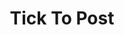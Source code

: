 ---
templateKey: product
title: Tick To Post
alias: T2P
id: 2
featuredimage: /img/t2p-logo.jpeg
style: color-2
featuredpost: true
description: >-
  Lorem ipsum dolor sit amet, consectetur adipisicing elit. Cumque saepe possimus incidunt dolores, eligendi error ipsum quod, magni
  earum sed delectus voluptatibus expedita vitae doloremque
features:
  feature1: 12 Users
  feature2: true
  feature3: true
  feature4: true
url: dummy
productpage:
  features:
    - title: Easy to use
      description: >-
        Lorem ipsum dolor, sit amet consectetur adipisicing elit.
        Accusantium, eligendi quia, mollitia nobis eaque voluptates
        fugiat molestiae perspiciatis cupiditate expedita temporibus
        neque modi velit nesciunt assumenda.
    - title: Easy to use
      description: >-
        Lorem ipsum dolor, sit amet consectetur adipisicing elit.
        Accusantium, eligendi quia, mollitia nobis eaque voluptates
        fugiat molestiae perspiciatis cupiditate expedita temporibus
        neque modi velit nesciunt assumenda.
    - title: Easy to use
      description: >-
        Lorem ipsum dolor, sit amet consectetur adipisicing elit.
        Accusantium, eligendi quia, mollitia nobis eaque voluptates
        fugiat molestiae perspiciatis cupiditate expedita temporibus
        neque modi velit nesciunt assumenda.
    - title: Easy to use
      description: >-
        Lorem ipsum dolor, sit amet consectetur adipisicing elit.
        Accusantium, eligendi quia, mollitia nobis eaque voluptates
        fugiat molestiae perspiciatis cupiditate expedita temporibus
        neque modi velit nesciunt assumenda.                

  timeline:
    - title: Easy to use
      description: >-
        Accounts Payable is a very manual process, business received documents
        by post and email, they are then matched, sorted, approved by one or
        many people, entered into an accounting or e.r.p. system, then filed,
        reconciled and stored for years. This process is costly (based on pwc
        report) costs up to $4.50 per invoice, as all businesses are always
        looking for cost and efficiency improvements introducing a InShip
        process will reduce a 8-10 stage manual process to an automatic that
        is up to 9 times faster and removed between 80% and 90% of the cost.
        Reduce processing costs significantly
    - title: Intergrates with your account package
      description: >-
        Accounts Payable is a very manual process, business received documents
        by post and email, they are then matched, sorted, approved by one or
        many people, entered into an accounting or e.r.p. system, then filed,
        reconciled and stored for years. This process is costly (based on pwc
        report) costs up to $4.50 per invoice, as all businesses are always
        looking for cost and efficiency improvements introducing a InShip
        process will reduce a 8-10 stage manual process to an automatic that
        is up to 9 times faster and removed between 80% and 90% of the cost.
        Reduce processing costs significantly
    - title: Statment Reconsiulation
      description: >-
        Accounts Payable is a very manual process, business received documents
        by post and email, they are then matched, sorted, approved by one or
        many people, entered into an accounting or e.r.p. system, then filed,
        reconciled and stored for years. This process is costly (based on pwc
        report) costs up to $4.50 per invoice, as all businesses are always
        looking for cost and efficiency improvements introducing a InShip
        process will reduce a 8-10 stage manual process to an automatic that
        is up to 9 times faster and removed between 80% and 90% of the cost.
        Reduce processing costs significantly
    - title: Grabbing infomation off your invoices
      description: >-
        Accounts Payable is a very manual process, business received documents
        by post and email, they are then matched, sorted, approved by one or
        many people, entered into an accounting or e.r.p. system, then filed,
        reconciled and stored for years. This process is costly (based on pwc
        report) costs up to $4.50 per invoice, as all businesses are always
        looking for cost and efficiency improvements introducing a InShip
        process will reduce a 8-10 stage manual process to an automatic that
        is up to 9 times faster and removed between 80% and 90% of the cost.
        Reduce processing costs significantly
---